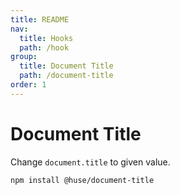 ```yaml
---
title: README
nav:
  title: Hooks
  path: /hook
group:
  title: Document Title
  path: /document-title
order: 1
---
```


# Document Title

Change `document.title` to given value.

```shell
npm install @huse/document-title
```